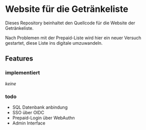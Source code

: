 # Website für die Getränkeliste

Dieses Repository beinhaltet den Quellcode für die Website der Getränkeliste.

Nach Problemen mit der Prepaid-Liste wird hier ein neuer Versuch gestartet, diese Liste ins digitale umzuwandeln.

## Features

### implementiert

*keine*

### todo

- SQL Datenbank anbindung
- SSO über OIDC
- Prepaid-Login über WebAuthn
- Admin Interface
